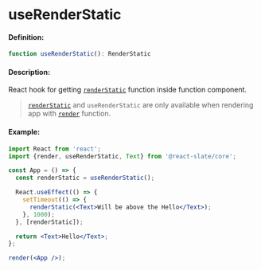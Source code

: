 # useRenderStatic

#### Definition:

```ts
function useRenderStatic(): RenderStatic
```

#### Description:

React hook for getting [`renderStatic`](api/render-static) function inside function component.

> [`renderStatic`](api/render-static) and `useRenderStatic` are only available when rendering app with [`render`](api/render) function.

#### Example:

```jsx
import React from 'react';
import {render, useRenderStatic, Text} from '@react-slate/core';

const App = () => {
  const renderStatic = useRenderStatic();

  React.useEffect(() => {
    setTimeout(() => {
      renderStatic(<Text>Will be above the Hello</Text>);
    }, 1000);
  }, [renderStatic]);

  return <Text>Hello</Text>;
};

render(<App />);
```

